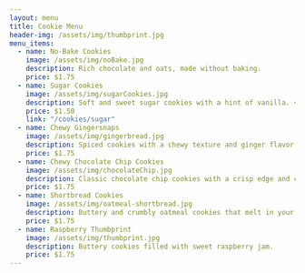 ```yaml
---
layout: menu
title: Cookie Menu
header-img: /assets/img/thumbprint.jpg
menu_items:
  - name: No-Bake Cookies
    image: /assets/img/noBake.jpg
    description: Rich chocolate and oats, made without baking.
    price: $1.75
  - name: Sugar Cookies
    image: /assets/img/sugarCookies.jpg
    description: Soft and sweet sugar cookies with a hint of vanilla. <br><br> Check out more designs
    price: $1.50
    link: "/cookies/sugar"
  - name: Chewy Gingersnaps
    image: /assets/img/gingerbread.jpg
    description: Spiced cookies with a chewy texture and ginger flavor.
    price: $1.75
  - name: Chewy Chocolate Chip Cookies
    image: /assets/img/chocolateChip.jpg
    description: Classic chocolate chip cookies with a crisp edge and chewy center.
    price: $1.75
  - name: Shortbread Cookies
    image: /assets/img/oatmeal-shortbread.jpg
    description: Buttery and crumbly oatmeal cookies that melt in your mouth.
    price: $1.75
  - name: Raspberry Thumbprint
    image: /assets/img/thumbprint.jpg
    description: Buttery cookies filled with sweet raspberry jam.
    price: $1.75
---
```

